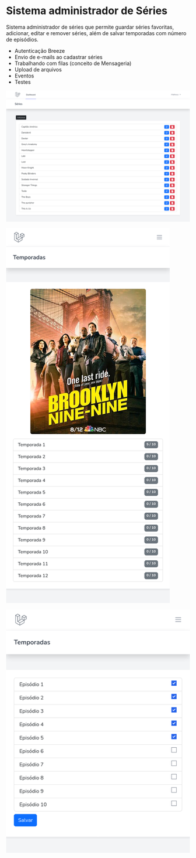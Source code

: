 # Sistema administrador de Séries
Sistema administrador de séries que permite guardar séries favoritas, adicionar, editar e remover séries, além de salvar temporadas com número de episódios.
- Autenticação Breeze
- Envio de e-mails ao cadastrar séries
- Trabalhando com filas (conceito de Mensageria)
- Upload de arquivos
- Eventos
- Testes

![](Screenshot-1.png)

![](Screenshot-2.png)

![](Screenshot-3.png)
